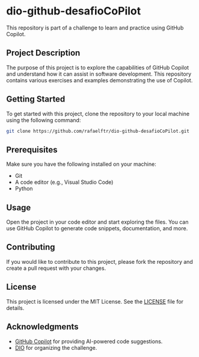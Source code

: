 # dio-github-desafioCoPilot

This repository is part of a challenge to learn and practice using GitHub Copilot.

## Project Description

The purpose of this project is to explore the capabilities of GitHub Copilot and understand how it can assist in software development. This repository contains various exercises and examples demonstrating the use of Copilot.

## Getting Started

To get started with this project, clone the repository to your local machine using the following command:

```bash
git clone https://github.com/rafaelftr/dio-github-desafioCoPilot.git
```

## Prerequisites

Make sure you have the following installed on your machine:

- Git
- A code editor (e.g., Visual Studio Code)
- Python

## Usage

Open the project in your code editor and start exploring the files. You can use GitHub Copilot to generate code snippets, documentation, and more.

## Contributing

If you would like to contribute to this project, please fork the repository and create a pull request with your changes.

## License

This project is licensed under the MIT License. See the [LICENSE](LICENSE) file for details.

## Acknowledgments

- [GitHub Copilot](https://github.com/features/copilot) for providing AI-powered code suggestions.
- [DIO](https://www.dio.me/) for organizing the challenge.
